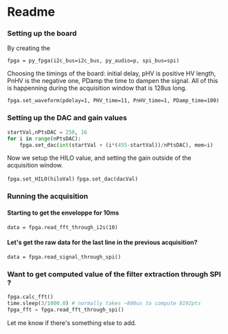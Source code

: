 # Readme

### Setting up the board

By creating the 

`fpga = py_fpga(i2c_bus=i2c_bus, py_audio=p, spi_bus=spi)`

Choosing the timings of the board: initial delay, pHV is positive HV length, PnHV is the negative one, PDamp the time to dampen the signal. All of this is happenning during the acquisition window that is 128us long.

`fpga.set_waveform(pdelay=1, PHV_time=11, PnHV_time=1, PDamp_time=100)`

### Setting up the DAC and gain values

```python
startVal,nPtsDAC = 250, 16
for i in range(nPtsDAC):
	fpga.set_dac(int(startVal + (i*(455-startVal))/nPtsDAC), mem=i)
```

Now we setup the HILO value, and setting the gain outside of the acquisition window. 

`fpga.set_HILO(hiloVal)`
`fpga.set_dac(dacVal)`

### Running the acquisition

#### Starting to get the enveloppe for 10ms

`data = fpga.read_fft_through_i2s(10)`

#### Let's get the raw data for the last line in the previous acquisition?

`data = fpga.read_signal_through_spi()`

### Want to get computed value of the filter extraction through SPI ?

```python
fpga.calc_fft() 
time.sleep(3/1000.0) # normally takes ~800us to compute 8192pts
fpga_fft = fpga.read_fft_through_spi()
```

Let me know if there's something else to add.
